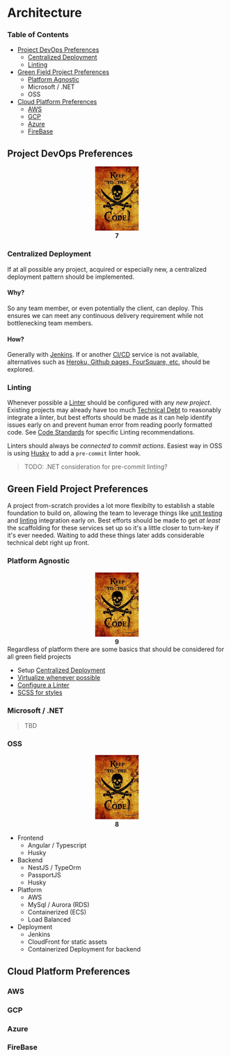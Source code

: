 # Architecture

### Table of Contents
* [Project DevOps Preferences](#project-devops-preferences)
  * [Centralized Deployment](#centralized-deployment)
  * [Linting](#linting)
* [Green Field Project Preferences](#greenfield)
  * [Platform Agnostic](./platform-agnostic)
  * Microsoft / .NET
  * OSS
* [Cloud Platform Preferences](#cloud)
  * [AWS](#aws)
  * [GCP](#gcp)
  * [Azure](#azure)
  * [FireBase](#firebase)


## Project DevOps Preferences
<div align="center">
  <img src="../../images/pirates_code.jpg" width="100" />
  <br />
  <strong>7</strong>
</div>

### Centralized Deployment
If at all possible any project, acquired or especially new, a centralized deployment pattern should be implemented.
#### Why?
So any team member, or even potentially the client, can deploy. This ensures we can meet any continuous delivery requirement while not bottlenecking team members.
#### How?
Generally with [Jenkins](../devops/index.md#jenkins). If or another [CI/CD](../../glossary.md#cicd) service is not available, alternatives such as [Heroku, Github pages, FourSquare, etc.](../cloud-platforms/index.md) should be explored.

### Linting
Whenever possible a [Linter](../devops/index.md#linting) should be configured with any *new project*. Existing projects may already have too much [Technical Debt](../../glossary.md#technical-debt) to reasonably integrate a linter, but best efforts should be made as it can help identify issues early on and prevent human error from reading poorly formatted code. See [Code Standards](../code-standards/#linting) for specific Linting recommendations.

Linters should always be *connected to commit actions*. Easiest way in OSS is using [Husky](https://www.npmjs.com/package/husky) to add a `pre-commit` linter hook.
> TODO: .NET consideration for pre-commit linting?

## Green Field Project Preferences
A project from-scratch provides a lot more flexibilty to establish a stable foundation to build on, allowing the team to leverage things like [unit testing](../code-standards/index.md#unit-tests) and [linting](../devops/index.md#linting) integration early on. Best efforts should be made to get _at least_ the scaffolding for these services set up so it's a little closer to turn-key if it's ever needed. Waiting to add these things later adds considerable technical debt right up front.

### Platform Agnostic
<div align="center">
  <img src="../../images/pirates_code.jpg" width="100" />
  <br />
  <strong>9</strong>
</div>
Regardless of platform there are some basics that should be considered for all green field projects

* Setup [Centralized Deployment](#centralized-deployment)
* [Virtualize whenever possible](../devops/index.md#development-environments)
* [Configure a Linter](#linting)
* [SCSS for styles](../code-standards/index.md#css)

### Microsoft / .NET
> TBD

### OSS
<div align="center">
  <img src="../../images/pirates_code.jpg" width="100" />
  <br />
  <strong>8</strong>
</div>

* Frontend
  * Angular / Typescript
  * Husky
* Backend
  * NestJS / TypeOrm
  * PassportJS
  * Husky
* Platform
  * AWS
  * MySql / Aurora (RDS)
  * Containerized (ECS)
  * Load Balanced
* Deployment
  * Jenkins
  * CloudFront for static assets
  * Containerized Deployment for backend

## Cloud Platform Preferences
### AWS
### GCP
### Azure
### FireBase
